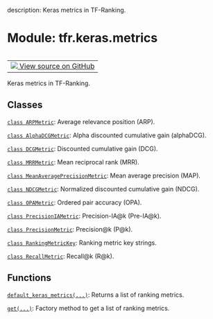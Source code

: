 description: Keras metrics in TF-Ranking.

<div itemscope itemtype="http://developers.google.com/ReferenceObject">
<meta itemprop="name" content="tfr.keras.metrics" />
<meta itemprop="path" content="Stable" />
</div>

# Module: tfr.keras.metrics

<!-- Insert buttons and diff -->

<table class="tfo-notebook-buttons tfo-api nocontent" align="left">
<td>
  <a target="_blank" href="https://github.com/tensorflow/ranking/tree/master/tensorflow_ranking/python/keras/metrics.py">
    <img src="https://www.tensorflow.org/images/GitHub-Mark-32px.png" />
    View source on GitHub
  </a>
</td>
</table>

Keras metrics in TF-Ranking.

## Classes

[`class ARPMetric`](../../tfr/keras/metrics/ARPMetric.md): Average relevance
position (ARP).

[`class AlphaDCGMetric`](../../tfr/keras/metrics/AlphaDCGMetric.md): Alpha
discounted cumulative gain (alphaDCG).

[`class DCGMetric`](../../tfr/keras/metrics/DCGMetric.md): Discounted cumulative
gain (DCG).

[`class MRRMetric`](../../tfr/keras/metrics/MRRMetric.md): Mean reciprocal rank
(MRR).

[`class MeanAveragePrecisionMetric`](../../tfr/keras/metrics/MeanAveragePrecisionMetric.md):
Mean average precision (MAP).

[`class NDCGMetric`](../../tfr/keras/metrics/NDCGMetric.md): Normalized
discounted cumulative gain (NDCG).

[`class OPAMetric`](../../tfr/keras/metrics/OPAMetric.md): Ordered pair accuracy
(OPA).

[`class PrecisionIAMetric`](../../tfr/keras/metrics/PrecisionIAMetric.md):
Precision-IA@k (Pre-IA@k).

[`class PrecisionMetric`](../../tfr/keras/metrics/PrecisionMetric.md):
Precision@k (P@k).

[`class RankingMetricKey`](../../tfr/keras/metrics/RankingMetricKey.md): Ranking
metric key strings.

[`class RecallMetric`](../../tfr/keras/metrics/RecallMetric.md): Recall@k (R@k).

## Functions

[`default_keras_metrics(...)`](../../tfr/keras/metrics/default_keras_metrics.md):
Returns a list of ranking metrics.

[`get(...)`](../../tfr/keras/metrics/get.md): Factory method to get a list of
ranking metrics.
